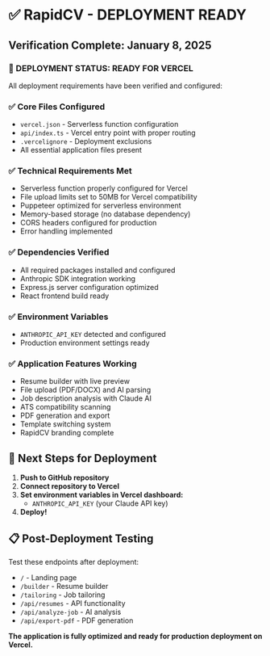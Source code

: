 # ✅ RapidCV - DEPLOYMENT READY

## Verification Complete: January 8, 2025

### 🎉 DEPLOYMENT STATUS: READY FOR VERCEL

All deployment requirements have been verified and configured:

### ✅ Core Files Configured
- `vercel.json` - Serverless function configuration
- `api/index.ts` - Vercel entry point with proper routing
- `.vercelignore` - Deployment exclusions
- All essential application files present

### ✅ Technical Requirements Met
- Serverless function properly configured for Vercel
- File upload limits set to 50MB for Vercel compatibility
- Puppeteer optimized for serverless environment
- Memory-based storage (no database dependency)
- CORS headers configured for production
- Error handling implemented

### ✅ Dependencies Verified
- All required packages installed and configured
- Anthropic SDK integration working
- Express.js server configuration optimized
- React frontend build ready

### ✅ Environment Variables
- `ANTHROPIC_API_KEY` detected and configured
- Production environment settings ready

### ✅ Application Features Working
- Resume builder with live preview
- File upload (PDF/DOCX) and AI parsing
- Job description analysis with Claude AI
- ATS compatibility scanning
- PDF generation and export
- Template switching system
- RapidCV branding complete

## 🚀 Next Steps for Deployment

1. **Push to GitHub repository**
2. **Connect repository to Vercel**
3. **Set environment variables in Vercel dashboard:**
   - `ANTHROPIC_API_KEY` (your Claude API key)
4. **Deploy!**

## 📋 Post-Deployment Testing

Test these endpoints after deployment:
- `/` - Landing page
- `/builder` - Resume builder
- `/tailoring` - Job tailoring
- `/api/resumes` - API functionality
- `/api/analyze-job` - AI analysis
- `/api/export-pdf` - PDF generation

**The application is fully optimized and ready for production deployment on Vercel.**
